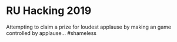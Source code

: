 # RU Hacking 2019

Attempting to claim a prize for loudest applause by making an game controlled
by applause... #shameless
